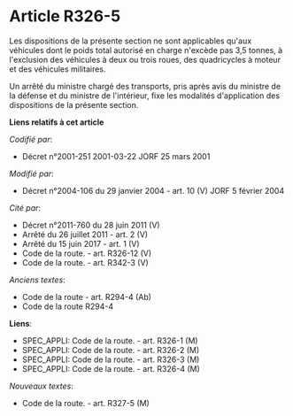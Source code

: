# Article R326-5

Les dispositions de la présente section ne sont applicables qu'aux véhicules dont le poids total autorisé en charge n'excède
pas 3,5 tonnes, à l'exclusion des véhicules à deux ou trois roues, des quadricycles à moteur et des véhicules militaires.

Un arrêté du ministre chargé des transports, pris après avis du ministre de la défense et du ministre de l'intérieur, fixe
les modalités d'application des dispositions de la présente section.

**Liens relatifs à cet article**

_Codifié par_:

  - Décret n°2001-251 2001-03-22 JORF 25 mars 2001

_Modifié par_:

  - Décret n°2004-106 du 29 janvier 2004 - art. 10 (V) JORF 5 février 2004

_Cité par_:

  - Décret n°2011-760 du 28 juin 2011 (V)
  - Arrêté du 26 juillet 2011 - art. 2 (V)
  - Arrêté du 15 juin 2017 - art. 1 (V)
  - Code de la route. - art. R326-12 (V)
  - Code de la route. - art. R342-3 (V)

_Anciens textes_:

  - Code de la route - art. R294-4 (Ab)
  - Code de la route R294-4

**Liens**:

  - SPEC_APPLI: Code de la route. - art. R326-1 (M)
  - SPEC_APPLI: Code de la route. - art. R326-2 (M)
  - SPEC_APPLI: Code de la route. - art. R326-3 (M)
  - SPEC_APPLI: Code de la route. - art. R326-4 (M)

_Nouveaux textes_:

  - Code de la route. - art. R327-5 (M)
